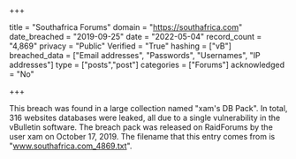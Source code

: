 +++

title = "Southafrica Forums"
domain = "https://southafrica.com"
date_breached = "2019-09-25"
date = "2022-05-04"
record_count = "4,869"
privacy = "Public"
Verified = "True"
hashing = ["vB"]
breached_data = ["Email addresses", "Passwords", "Usernames", "IP addresses"]
type = ["posts","post"]
categories = ["Forums"]
acknowledged = "No"


+++


This breach was found in a large collection named "xam's DB Pack". In total, 316 websites databases were leaked, all due to a single vulnerability in the vBulletin software. The breach pack was released on RaidForums by the user xam on October 17, 2019. The filename that this entry comes from is "www.southafrica.com_4869.txt".

